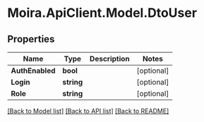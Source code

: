 # Moira.ApiClient.Model.DtoUser

## Properties

Name | Type | Description | Notes
------------ | ------------- | ------------- | -------------
**AuthEnabled** | **bool** |  | [optional] 
**Login** | **string** |  | [optional] 
**Role** | **string** |  | [optional] 

[[Back to Model list]](../../README.md#documentation-for-models) [[Back to API list]](../../README.md#documentation-for-api-endpoints) [[Back to README]](../../README.md)

